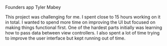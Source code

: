 Founders app
Tyler Mabey

This project was challenging for me. I spent close to 15 hours working on it in total. I wanted to spend more time on improving the UI but focused on making things functional first. One of the hardest parts initially was learning how to pass data between view controllers. I also spent a lot of time trying to improve the user interface but kept running out of time.
